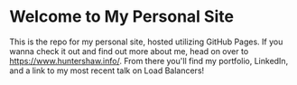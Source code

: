 # Welcome to My Personal Site

This is the repo for my personal site, hosted utilizing GitHub Pages. If you wanna check it out and find out more about me, head on over to https://www.huntershaw.info/. From there you'll find my portfolio, LinkedIn, and a link to my most recent talk on Load Balancers!
